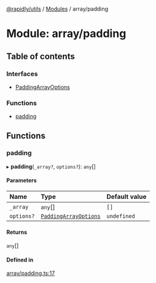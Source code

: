 [@rapidly/utils](../README.md) / [Modules](../modules.md) / array/padding

# Module: array/padding

## Table of contents

### Interfaces

- [PaddingArrayOptions](../interfaces/array_padding.PaddingArrayOptions.md)

### Functions

- [padding](array_padding.md#padding)

## Functions

### padding

▸ **padding**(`_array?`, `options?`): `any`[]

#### Parameters

| Name | Type | Default value |
| :------ | :------ | :------ |
| `_array` | `any`[] | `[]` |
| `options?` | [`PaddingArrayOptions`](../interfaces/array_padding.PaddingArrayOptions.md) | `undefined` |

#### Returns

`any`[]

#### Defined in

[array/padding.ts:17](https://github.com/canguser/rapidly-utils/blob/4b3960b/main/array/padding.ts#L17)
